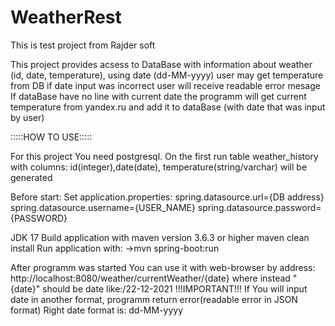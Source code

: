 # WeatherRest
This is test project from Rajder soft

This project provides acsess to DataBase with information about weather (id, date, temperature), 
using date (dd-MM-yyyy) user may get temperature from DB
if date input was incorrect user will receive readable error mesage
If dataBase have no line with current date the programm will get current temperature from yandex.ru and add it to dataBase (with date that was input by user)


:::::HOW TO USE:::::

For this project You need postgresql. On the first run table weather_history with columns: id(integer),date(date), temperature(string/varchar) will be generated

Before start:
Set application.properties:
spring.datasource.url={DB address}
spring.datasource.username={USER_NAME}
spring.datasource.password={PASSWORD}

JDK 17
Build application with maven version 3.6.3 or higher maven clean install
Run application with:
    ->mvn spring-boot:run

After programm was started You can use it with web-browser by address:
              http://localhost:8080/weather/currentWeather/{date}
              where instead "{date}" should be date like:/22-12-2021
              !!!IMPORTANT!!!
If You will input date in another format, programm return error(readable error in JSON format)
Right date format is: dd-MM-yyyy
              
